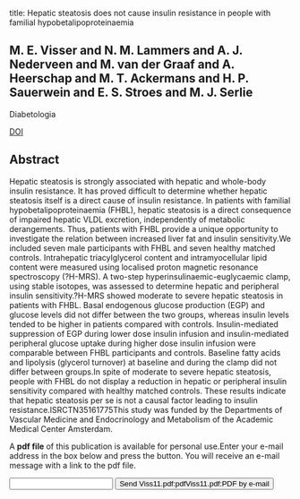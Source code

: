 title: Hepatic steatosis does not cause insulin resistance in people with familial hypobetalipoproteinaemia

## M. E. Visser and N. M. Lammers and A. J. Nederveen and M. van der Graaf and A. Heerschap and M. T. Ackermans and H. P. Sauerwein and E. S. Stroes and M. J. Serlie
Diabetologia

<a href="https://doi.org/10.1007/s00125-011-2157-x">DOI</a>

## Abstract
Hepatic steatosis is strongly associated with hepatic and whole-body insulin resistance. It has proved difficult to determine whether hepatic steatosis itself is a direct cause of insulin resistance. In patients with familial hypobetalipoproteinaemia (FHBL), hepatic steatosis is a direct consequence of impaired hepatic VLDL excretion, independently of metabolic derangements. Thus, patients with FHBL provide a unique opportunity to investigate the relation between increased liver fat and insulin sensitivity.We included seven male participants with FHBL and seven healthy matched controls. Intrahepatic triacylglycerol content and intramyocellular lipid content were measured using localised proton magnetic resonance spectroscopy (?H-MRS). A two-step hyperinsulinaemic-euglycaemic clamp, using stable isotopes, was assessed to determine hepatic and peripheral insulin sensitivity.?H-MRS showed moderate to severe hepatic steatosis in patients with FHBL. Basal endogenous glucose production (EGP) and glucose levels did not differ between the two groups, whereas insulin levels tended to be higher in patients compared with controls. Insulin-mediated suppression of EGP during lower dose insulin infusion and insulin-mediated peripheral glucose uptake during higher dose insulin infusion were comparable between FHBL participants and controls. Baseline fatty acids and lipolysis (glycerol turnover) at baseline and during the clamp did not differ between groups.In spite of moderate to severe hepatic steatosis, people with FHBL do not display a reduction in hepatic or peripheral insulin sensitivity compared with healthy matched controls. These results indicate that hepatic steatosis per se is not a causal factor leading to insulin resistance.ISRCTN35161775This study was funded by the Departments of Vascular Medicine and Endocrinology and Metabolism of the Academic Medical Center Amsterdam.

A <b>pdf file</b> of this publication is available for personal use.Enter your e-mail address in the box below and press the button. You will receive an e-mail message with a link to the pdf file.
<form action="sender.php">  <input type="text" name="email">  <input type="submit" value="Send Viss11.pdf:pdfViss11.pdf:PDF by e-mail"></form>